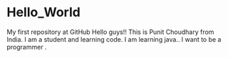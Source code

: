 # Hello_World
My first repository at GitHub
Hello guys!! This is Punit Choudhary from India.
I am a student and learning code. I am learning java..
I want to be a programmer .

